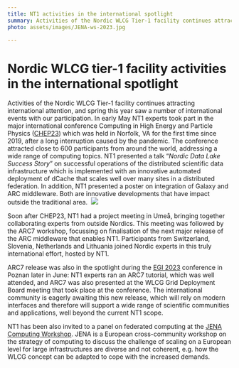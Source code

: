 ```yaml
---
title: NT1 activities in the international spotlight
summary: Activities of the Nordic WLCG Tier-1 facility continues attracting international attention, and spring this year saw a number of international events with our participation. 
photo: assets/images/JENA-ws-2023.jpg

---
```


Nordic WLCG tier-1 facility activities in the international spotlight
===========================

Activities of the Nordic WLCG Tier-1 facility continues attracting international attention, and spring this year saw a number of international events with our participation. In early May NT1 experts took part in the major international conference Computing in High Energy and Particle Physics ([CHEP23](https://www.jlab.org/conference/CHEP2023)) which was held in Norfolk, VA for the first time since 2019, after a long interruption caused by the pandemic. The conference attracted close to 600 participants from around the world, addressing a wide range of computing topics. NT1 presented a talk “_Nordic Data Lake Success Story_” on successful operations of the distributed scientific data infrastructure which is implemented with an innovative automated deployment of dCache that scales well over many sites in a distributed federation. In addition, NT1 presented a poster on integration of Galaxy and ARC middleware. Both are innovative developments that have impact outside the traditional area. 
<img class="normal" src="{% include baseurl %}/assets/images/nt1-data-lake.png" class="center">

Soon after CHEP23, NT1 had a project meeting in Umeå, bringing together collaborating experts from outside Nordics. This meeting was followed by the ARC7 workshop, focussing on finalisation of the next major release of the ARC middleware that enables NT1. Participants from Switzerland, Slovenia, Netherlands and Lithuania joined Nordic experts in this truly international effort, hosted by NT1. 

ARC7 release was also in the spotlight during the [EGI 2023](https://www.egi.eu/event/egi2023/) conference in Poznan later in June: NT1 experts ran an ARC7 tutorial, which was well attended, and ARC7 was also presented at the WLCG Grid Deployment Board meeting that took place at the conference. The international community is eagerly awaiting this new release, which will rely on modern interfaces and therefore will support a wide range of scientific communities and applications, well beyond the current NT1 scope. 

NT1 has been also invited to a panel on federated computing at the [JENA Computing Workshop](https://agenda.infn.it/event/34738/). JENA is a European cross-community workshop on the strategy of computing to discuss the challenge of scaling on a European level for large infrastructures are diverse and not coherent, e.g. how the WLCG concept can be adapted to cope with the increased demands.
